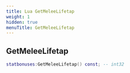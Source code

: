 ```yaml
---
title: Lua GetMeleeLifetap
weight: 1
hidden: true
menuTitle: GetMeleeLifetap
---
```

## GetMeleeLifetap
```lua
statbonuses:GetMeleeLifetap() const; -- int32
```